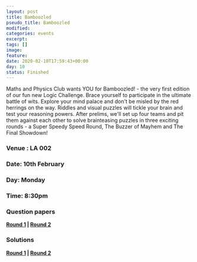 ```yaml
---
layout: post
title: Bamboozled
pseudo_title: Bamboozled
modified:
categories: events
excerpt:
tags: []
image:
feature:
date: 2020-02-10T17:59:43+00:00
day: 10
status: Finished
---
```


Maths and Physics Club wants YOU for Bamboozled! - the very first edition of our fun new Logic Challenge. Brace yourself to participate in the ultimate battle of wits. Explore your mind palace and don't be misled by the red herrings on the way. Riddles and visual puzzles will tickle your brain and test your reasoning powers. After prelims, we'll set up four teams and pit them against each other to solve brainteasing puzzles in three exciting rounds - a Super Speedy Speed Round, The Buzzer of Mayhem and The Final Showdown!

### Venue : LA 002

### Date: 10th February

### Day: Monday

### Time: 8:30pm

### Question papers
**[Round 1](http://mnp-club.github.io/files/Logic%20GC%202019/Question%20Papers/Round%201.pdf) \| [Round 2](http://mnp-club.github.io/files/Logic%20GC%202019/Question%20Papers/Round%202.pdf)**

### Solutions
**[Round 1](http://mnp-club.github.io/files/Logic%20GC%202019/Solutions/Round%201.pdf) \| [Round 2](http://mnp-club.github.io/files/Logic%20GC%202019/Solutions/Round%202.pdf)**
